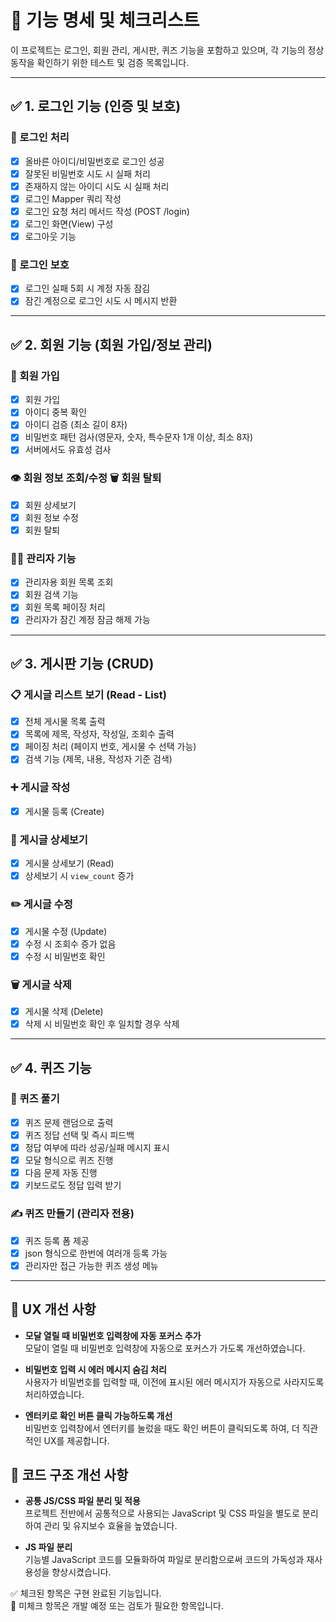 # 📌 기능 명세 및 체크리스트

이 프로젝트는 로그인, 회원 관리, 게시판, 퀴즈 기능을 포함하고 있으며, 각 기능의 정상 동작을 확인하기 위한 테스트 및 검증 목록입니다.

---

## ✅ 1. 로그인 기능 (인증 및 보호)

### 🔐 로그인 처리
- [x] 올바른 아이디/비밀번호로 로그인 성공
- [x] 잘못된 비밀번호 시도 시 실패 처리
- [x] 존재하지 않는 아이디 시도 시 실패 처리
- [x] 로그인 Mapper 쿼리 작성  
- [x] 로그인 요청 처리 메서드 작성 (POST /login)
- [x] 로그인 화면(View) 구성
- [x] 로그아웃 기능

### 🚫 로그인 보호
- [x] 로그인 실패 5회 시 계정 자동 잠김
- [x] 잠긴 계정으로 로그인 시도 시 메시지 반환

---

## ✅ 2. 회원 기능 (회원 가입/정보 관리)

### 👤 회원 가입
- [x] 회원 가입
- [x] 아이디 중복 확인
- [x] 아이디 검증 (최소 길이 8자)
- [x] 비밀번호 패턴 검사(영문자, 숫자, 특수문자 1개 이상, 최소 8자)
- [x] 서버에서도 유효성 검사

### 👁️ 회원 정보 조회/수정 🗑️ 회원 탈퇴
- [x] 회원 상세보기
- [x] 회원 정보 수정
- [x] 회원 탈퇴

### 🧑‍💼 관리자 기능
- [x] 관리자용 회원 목록 조회
- [x] 회원 검색 기능
- [x] 회원 목록 페이징 처리
- [x] 관리자가 잠긴 계정 잠금 해제 가능

---

## ✅ 3. 게시판 기능 (CRUD)

### 📋 게시글 리스트 보기 (Read - List)
- [x] 전체 게시물 목록 출력
- [x] 목록에 제목, 작성자, 작성일, 조회수 출력
- [x] 페이징 처리 (페이지 번호, 게시물 수 선택 가능)
- [x] 검색 기능 (제목, 내용, 작성자 기준 검색)

### ➕ 게시글 작성
- [x] 게시물 등록 (Create)

### 📄 게시글 상세보기
- [x] 게시물 상세보기 (Read)
- [x] 상세보기 시 `view_count` 증가

### ✏️ 게시글 수정
- [x] 게시물 수정 (Update)
- [x] 수정 시 조회수 증가 없음
- [x] 수정 시 비밀번호 확인

### 🗑️ 게시글 삭제
- [x] 게시물 삭제 (Delete)
- [x] 삭제 시 비밀번호 확인 후 일치할 경우 삭제

---

## ✅ 4. 퀴즈 기능

### 🧠 퀴즈 풀기
- [x] 퀴즈 문제 랜덤으로 출력
- [x] 퀴즈 정답 선택 및 즉시 피드백
- [x] 정답 여부에 따라 성공/실패 메시지 표시
- [x] 모달 형식으로 퀴즈 진행
- [x] 다음 문제 자동 진행
- [x] 키보드로도 정답 입력 받기

### ✍️ 퀴즈 만들기 (관리자 전용)
- [x] 퀴즈 등록 폼 제공
- [x] json 형식으로 한번에 여러개 등록 가능
- [x] 관리자만 접근 가능한 퀴즈 생성 메뉴

---

## 🔧 UX 개선 사항

- **모달 열릴 때 비밀번호 입력창에 자동 포커스 추가**  
  모달이 열릴 때 비밀번호 입력창에 자동으로 포커스가 가도록 개선하였습니다.

- **비밀번호 입력 시 에러 메시지 숨김 처리**  
  사용자가 비밀번호를 입력할 때, 이전에 표시된 에러 메시지가 자동으로 사라지도록 처리하였습니다.

- **엔터키로 확인 버튼 클릭 가능하도록 개선**  
  비밀번호 입력창에서 엔터키를 눌렀을 때도 확인 버튼이 클릭되도록 하여, 더 직관적인 UX를 제공합니다.
  
## 📁 코드 구조 개선 사항

- **공통 JS/CSS 파일 분리 및 적용**  
  프로젝트 전반에서 공통적으로 사용되는 JavaScript 및 CSS 파일을 별도로 분리하여 관리 및 유지보수 효율을 높였습니다.

- **JS 파일 분리**  
  기능별 JavaScript 코드를 모듈화하여 파일로 분리함으로써 코드의 가독성과 재사용성을 향상시켰습니다.


✅ 체크된 항목은 구현 완료된 기능입니다.  
📝 미체크 항목은 개발 예정 또는 검토가 필요한 항목입니다.
